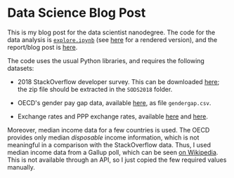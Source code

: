 Data Science Blog Post
======================

This is my blog post for the data scientist nanodegree.  The code for
the data analysis is [`explore.ipynb`](explore.ipynb) (see
[here](explore.html) for a rendered version), and the report/blog post
is [here](blog.md).

The code uses the usual Python libraries, and requires the following
datasets:

* 2018 StackOverflow developer survey.  This can be downloaded
  [here](https://insights.stackoverflow.com/survey/); the zip file
  should be extracted in the `SODS2018` folder.

* OECD's gender pay gap data, available
  [here](https://data.oecd.org/earnwage/gender-wage-gap.htm), as file
  `gendergap.csv`.

* Exchange rates and PPP exchange rates, available
  [here](https://data.oecd.org/conversion/exchange-rates.htm) and
  [here](https://data.oecd.org/conversion/purchasing-power-parities-ppp.htm).

Moreover, median income data for a few countries is used.  The OECD
provides only median _disposable_ income information, which is not
meaningful in a comparison with the StackOverflow data.  Thus, I used
median income data from a Gallup poll, which can be seen [on
Wikipedia](https://en.wikipedia.org/wiki/Median_income).  This is not
available through an API, so I just copied the few required values
manually.
